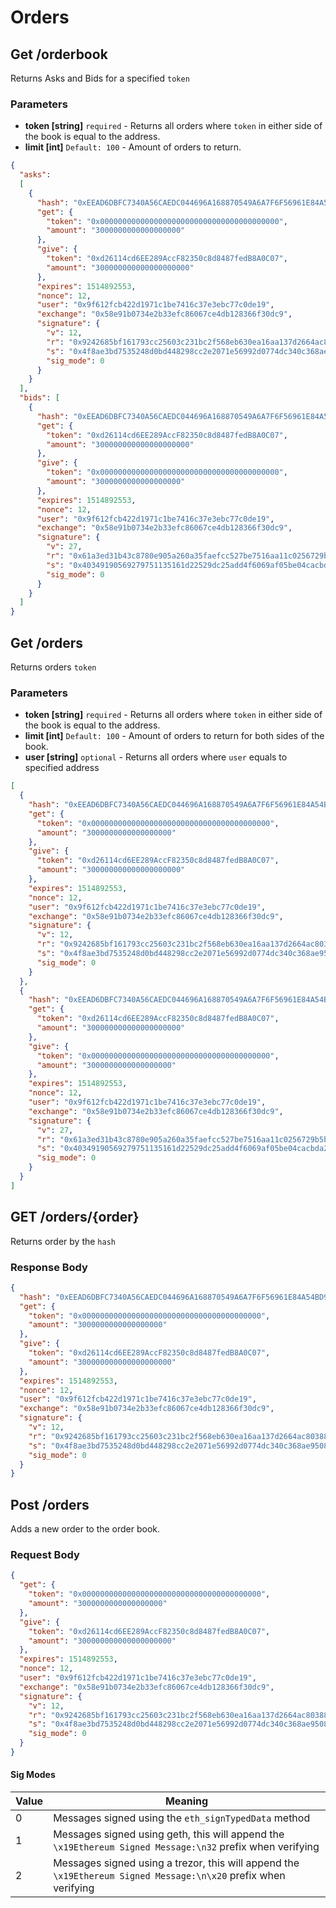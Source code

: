 # Orders

## Get /orderbook

Returns Asks and Bids for a specified ```token```

### Parameters
* **token [string]** ```required``` - Returns all orders where ```token``` in either side of the book is equal to the address. 
* **limit [int]** ```Default: 100``` - Amount of orders to return. 

```json
{
  "asks": 
  [
    {
      "hash": "0xEEAD6DBFC7340A56CAEDC044696A168870549A6A7F6F56961E84A54BD9970B8A",
      "get": {
        "token": "0x0000000000000000000000000000000000000000",
        "amount": "3000000000000000000"
      },
      "give": {
        "token": "0xd26114cd6EE289AccF82350c8d8487fedB8A0C07",
        "amount": "300000000000000000000"
      },
      "expires": 1514892553,
      "nonce": 12,
      "user": "0x9f612fcb422d1971c1be7416c37e3ebc77c0de19",
      "exchange": "0x58e91b0734e2b33efc86067ce4db128366f30dc9",
      "signature": {
        "v": 12,
        "r": "0x9242685bf161793cc25603c231bc2f568eb630ea16aa137d2664ac8038825608",
        "s": "0x4f8ae3bd7535248d0bd448298cc2e2071e56992d0774dc340c368ae950852ada",
        "sig_mode": 0
      }
    }
  ],
  "bids": [
    {
      "hash": "0xEEAD6DBFC7340A56CAEDC044696A168870549A6A7F6F56961E84A54BD9970B8A",
      "get": {
        "token": "0xd26114cd6EE289AccF82350c8d8487fedB8A0C07",
        "amount": "300000000000000000000"
      },
      "give": {
        "token": "0x0000000000000000000000000000000000000000",
        "amount": "3000000000000000000"
      },
      "expires": 1514892553,
      "nonce": 12,
      "user": "0x9f612fcb422d1971c1be7416c37e3ebc77c0de19",
      "exchange": "0x58e91b0734e2b33efc86067ce4db128366f30dc9",        
      "signature": {
        "v": 27,
        "r": "0x61a3ed31b43c8780e905a260a35faefcc527be7516aa11c0256729b5b351bc33",
        "s": "0x40349190569279751135161d22529dc25add4f6069af05be04cacbda2ace2254",
        "sig_mode": 0
      }
    }
  ]
}
```

## Get /orders

Returns orders ```token```

### Parameters
* **token [string]** ```required``` - Returns all orders where ```token``` in either side of the book is equal to the address. 
* **limit [int]** ```Default: 100``` - Amount of orders to return for both sides of the book. 
* **user [string]** ```optional``` - Returns all orders where ```user``` equals to specified address

```json
[
  {
    "hash": "0xEEAD6DBFC7340A56CAEDC044696A168870549A6A7F6F56961E84A54BD9970B8A",
    "get": {
      "token": "0x0000000000000000000000000000000000000000",
      "amount": "3000000000000000000"
    },
    "give": {
      "token": "0xd26114cd6EE289AccF82350c8d8487fedB8A0C07",
      "amount": "300000000000000000000"
    },
    "expires": 1514892553,
    "nonce": 12,
    "user": "0x9f612fcb422d1971c1be7416c37e3ebc77c0de19",
    "exchange": "0x58e91b0734e2b33efc86067ce4db128366f30dc9",
    "signature": {
      "v": 12,
      "r": "0x9242685bf161793cc25603c231bc2f568eb630ea16aa137d2664ac8038825608",
      "s": "0x4f8ae3bd7535248d0bd448298cc2e2071e56992d0774dc340c368ae950852ada",
      "sig_mode": 0
    }
  },
  {
    "hash": "0xEEAD6DBFC7340A56CAEDC044696A168870549A6A7F6F56961E84A54BD9970B8A",
    "get": {
      "token": "0xd26114cd6EE289AccF82350c8d8487fedB8A0C07",
      "amount": "300000000000000000000"
    },
    "give": {
      "token": "0x0000000000000000000000000000000000000000",
      "amount": "3000000000000000000"
    },
    "expires": 1514892553,
    "nonce": 12,
    "user": "0x9f612fcb422d1971c1be7416c37e3ebc77c0de19",
    "exchange": "0x58e91b0734e2b33efc86067ce4db128366f30dc9",
    "signature": {
      "v": 27,
      "r": "0x61a3ed31b43c8780e905a260a35faefcc527be7516aa11c0256729b5b351bc33",
      "s": "0x40349190569279751135161d22529dc25add4f6069af05be04cacbda2ace2254",
      "sig_mode": 0
    }
  }
]
```

## GET /orders/{order}

Returns order by the ```hash```

### Response Body

```json
{
  "hash": "0xEEAD6DBFC7340A56CAEDC044696A168870549A6A7F6F56961E84A54BD9970B8A",
  "get": {
    "token": "0x0000000000000000000000000000000000000000",
    "amount": "3000000000000000000"
  },
  "give": {
    "token": "0xd26114cd6EE289AccF82350c8d8487fedB8A0C07",
    "amount": "300000000000000000000"
  },
  "expires": 1514892553,
  "nonce": 12,
  "user": "0x9f612fcb422d1971c1be7416c37e3ebc77c0de19",
  "exchange": "0x58e91b0734e2b33efc86067ce4db128366f30dc9",
  "signature": {
    "v": 12,
    "r": "0x9242685bf161793cc25603c231bc2f568eb630ea16aa137d2664ac8038825608",
    "s": "0x4f8ae3bd7535248d0bd448298cc2e2071e56992d0774dc340c368ae950852ada",
    "sig_mode": 0
  }
}
```

## Post /orders

Adds a new order to the order book.

### Request Body

```json
{
  "get": {
    "token": "0x0000000000000000000000000000000000000000",
    "amount": "3000000000000000000"
  },
  "give": {
    "token": "0xd26114cd6EE289AccF82350c8d8487fedB8A0C07",
    "amount": "300000000000000000000"
  },
  "expires": 1514892553,
  "nonce": 12,
  "user": "0x9f612fcb422d1971c1be7416c37e3ebc77c0de19",
  "exchange": "0x58e91b0734e2b33efc86067ce4db128366f30dc9",
  "signature": {
    "v": 12,
    "r": "0x9242685bf161793cc25603c231bc2f568eb630ea16aa137d2664ac8038825608",
    "s": "0x4f8ae3bd7535248d0bd448298cc2e2071e56992d0774dc340c368ae950852ada",
    "sig_mode": 0
  }
}
```

#### Sig Modes

| Value | Meaning                                                                                                         |
|-------|-----------------------------------------------------------------------------------------------------------------|
| 0     | Messages signed using the ```eth_signTypedData``` method                                                        |
| 1     | Messages signed using geth, this will append the ```\x19Ethereum Signed Message:\n32``` prefix when verifying   |
| 2     | Messages signed using a trezor, this will append the ```\x19Ethereum Signed Message:\n\x20``` prefix when verifying |
